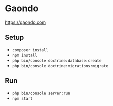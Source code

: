 # Gaondo

https://gaondo.com

## Setup

* `composer install`
* `npm install`
* `php bin/console doctrine:database:create`
* `php bin/console doctrine:migrations:migrate`

## Run
* `php bin/console server:run`
* `npm start`
